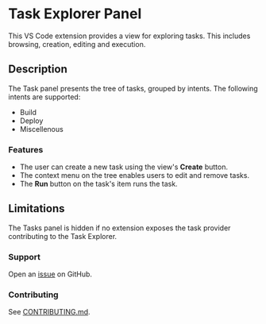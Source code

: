 # Task Explorer Panel

This VS Code extension provides a view for exploring tasks. This includes browsing, creation, editing and execution.

## Description

The Task panel presents the tree of tasks, grouped by intents.
The following intents are supported:

- Build
- Deploy
- Miscellenous

### Features

- The user can create a new task using the view's **Create** button.
- The context menu on the tree enables users to edit and remove tasks.
- The **Run** button on the task's item runs the task.

## Limitations

The Tasks panel is hidden if no extension exposes the task provider contributing to the Task Explorer.

### Support

Open an [issue](https://github.com/SAP/task-explorer/issues) on GitHub.

### Contributing

See [CONTRIBUTING.md](./CONTRIBUTING.md).
